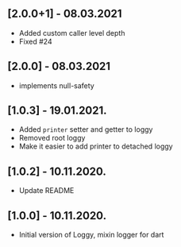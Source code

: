 ## [2.0.0+1] - 08.03.2021

- Added custom caller level depth
- Fixed #24

## [2.0.0] - 08.03.2021

- implements null-safety

## [1.0.3] - 19.01.2021.

- Added `printer` setter and getter to loggy
- Removed root loggy
- Make it easier to add printer to detached loggy 

## [1.0.2] - 10.11.2020.

- Update README

## [1.0.0] - 10.11.2020.

- Initial version of Loggy, mixin logger for dart